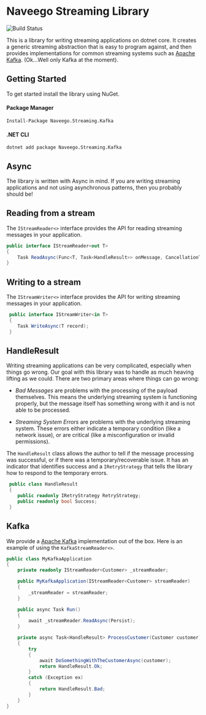 # Naveego Streaming Library

![Build Status](https://ci.n5o.black/app/rest/builds/buildType:(id:SharedLibraries_StreamingDotnet_Build)/statusIcon)

This is a library for writing streaming applications on dotnet core.  It creates a generic
streaming abstraction that is easy to program against, and then provides implementations for 
common streaming systems such as [Apache Kafka]. (Ok...Well only Kafka at the moment).

## Getting Started

To get started install the library using NuGet.

#### Package Manager
```
Install-Package Naveego.Streaming.Kafka
```

#### .NET CLI
```
dotnet add package Naveego.Streaming.Kafka
```


## Async

The library is written with Async in mind.  If you are writing streaming applications and not using 
asynchronous patterns, then you probably should be!


## Reading from a stream

The `IStreamReader<>` interface provides the API for reading streaming messages in your application.

```c#
public interface IStreamReader<out T>
{
    Task ReadAsync(Func<T, Task<HandleResult>> onMessage, CancellationToken cancellationToken);
}
```

## Writing to a stream

The `IStreamWriter<>` interface provides the API for writing streaming messages in your application.

```c#
 public interface IStreamWriter<in T>
 {
    Task WriteAsync(T record);
 }    
```

## HandleResult

Writing streaming applications can be very complicated, especially when things go wrong.  Our goal with 
this library was to handle as much heaving lifting as we could.  There are two primary areas where things can 
go wrong:

  - *Bad Messages* are problems with the processing of the payload themselves.  This means the underlying streaming
     system is functioning properly, but the message itself has something wrong with it and is not able to be processed.
     
  - *Streaming System Errors* are problems with the underlying streaming system.  These errors either indicate a temporary
     condition (like a network issue), or are critical (like a misconfiguration or invalid permissions). 

The `HandleResult` class allows the author to tell if the message processing was successful, or if there was a 
temporary/recoverable issue.  It has an indicator that identifies success and a `IRetryStrategy` that tells the library
how to respond to the temporary errors.

```c#
 public class HandleResult
 {
    public readonly IRetryStrategy RetryStrategy;
    public readonly bool Success;
 }
``` 

## Kafka

We provide a [Apache Kafka] implementation out of the box.  Here is an example of using the `KafkaStreamReader<>`.

```c#
public class MyKafkaApplication
{
    private readonly IStreamReader<Customer> _streamReader;

    public MyKafkaApplication(IStreamReader<Customer> streamReader)
    {
        _streamReader = streamReader;
    }

    public async Task Run()
    {
        await _streamReader.ReadAsync(Persist);
    }

    private async Task<HandleResult> ProcessCustomer(Customer customer)
    {
        try
        {
            await DoSomethingWithTheCustomerAsync(customer);
            return HandleResult.Ok;
        }
        catch (Exception ex)
        {
            return HandleResult.Bad;
        }
    }
}
```


[Apache Kafka]: https://kafka.apache.org/

